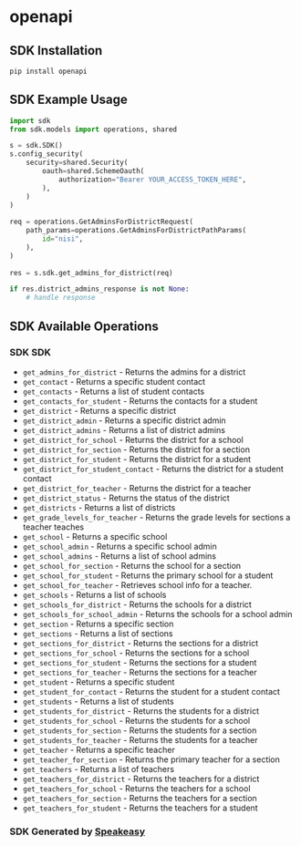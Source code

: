 # openapi

<!-- Start SDK Installation -->
## SDK Installation

```bash
pip install openapi
```
<!-- End SDK Installation -->

<!-- Start SDK Example Usage -->
## SDK Example Usage

```python
import sdk
from sdk.models import operations, shared

s = sdk.SDK()
s.config_security(
    security=shared.Security(
        oauth=shared.SchemeOauth(
            authorization="Bearer YOUR_ACCESS_TOKEN_HERE",
        ),
    )
)
    
req = operations.GetAdminsForDistrictRequest(
    path_params=operations.GetAdminsForDistrictPathParams(
        id="nisi",
    ),
)
    
res = s.sdk.get_admins_for_district(req)

if res.district_admins_response is not None:
    # handle response
```
<!-- End SDK Example Usage -->

<!-- Start SDK Available Operations -->
## SDK Available Operations

### SDK SDK

* `get_admins_for_district` - Returns the admins for a district
* `get_contact` - Returns a specific student contact
* `get_contacts` - Returns a list of student contacts
* `get_contacts_for_student` - Returns the contacts for a student
* `get_district` - Returns a specific district
* `get_district_admin` - Returns a specific district admin
* `get_district_admins` - Returns a list of district admins
* `get_district_for_school` - Returns the district for a school
* `get_district_for_section` - Returns the district for a section
* `get_district_for_student` - Returns the district for a student
* `get_district_for_student_contact` - Returns the district for a student contact
* `get_district_for_teacher` - Returns the district for a teacher
* `get_district_status` - Returns the status of the district
* `get_districts` - Returns a list of districts
* `get_grade_levels_for_teacher` - Returns the grade levels for sections a teacher teaches
* `get_school` - Returns a specific school
* `get_school_admin` - Returns a specific school admin
* `get_school_admins` - Returns a list of school admins
* `get_school_for_section` - Returns the school for a section
* `get_school_for_student` - Returns the primary school for a student
* `get_school_for_teacher` - Retrieves school info for a teacher.
* `get_schools` - Returns a list of schools
* `get_schools_for_district` - Returns the schools for a district
* `get_schools_for_school_admin` - Returns the schools for a school admin
* `get_section` - Returns a specific section
* `get_sections` - Returns a list of sections
* `get_sections_for_district` - Returns the sections for a district
* `get_sections_for_school` - Returns the sections for a school
* `get_sections_for_student` - Returns the sections for a student
* `get_sections_for_teacher` - Returns the sections for a teacher
* `get_student` - Returns a specific student
* `get_student_for_contact` - Returns the student for a student contact
* `get_students` - Returns a list of students
* `get_students_for_district` - Returns the students for a district
* `get_students_for_school` - Returns the students for a school
* `get_students_for_section` - Returns the students for a section
* `get_students_for_teacher` - Returns the students for a teacher
* `get_teacher` - Returns a specific teacher
* `get_teacher_for_section` - Returns the primary teacher for a section
* `get_teachers` - Returns a list of teachers
* `get_teachers_for_district` - Returns the teachers for a district
* `get_teachers_for_school` - Returns the teachers for a school
* `get_teachers_for_section` - Returns the teachers for a section
* `get_teachers_for_student` - Returns the teachers for a student

<!-- End SDK Available Operations -->

### SDK Generated by [Speakeasy](https://docs.speakeasyapi.dev/docs/using-speakeasy/client-sdks)
